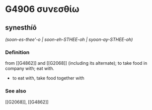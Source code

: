 # G4906 συνεσθίω

## synesthíō

_(soon-es-thee'-o | soon-eh-STHEE-oh | syoon-ay-STHEE-oh)_

### Definition

from [[G4862]] and [[G2068]] (including its alternate); to take food in company with; eat with.

- to eat with, take food together with

### See also

[[G2068]], [[G4862]]

